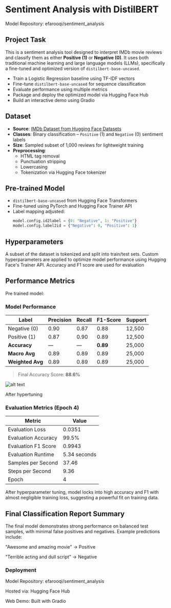 # Sentiment Analysis with DistilBERT

Model Repository: efarooqi/sentiment_analysis

## Project Task
This is a sentiment analysis tool designed to interpret IMDb movie reviews and classify them as either **Positive (1)** or **Negative (0)**. It uses both traditional machine learning and large language models (LLMs), specifically a fine-tuned and optimized version of `distilbert-base-uncased`.

- Train a Logistic Regression baseline using TF-IDF vectors
- Fine-tune `distilbert-base-uncased` for sequence classification
- Evaluate performance using multiple metrics
- Package and deploy the optimized model via Hugging Face Hub
- Build an interactive demo using Gradio

## Dataset
- **Source**: [IMDb Dataset from Hugging Face Datasets](https://huggingface.co/datasets/imdb)
- **Classes**: Binary classification – `Positive` (1) and `Negative` (0) sentiment labels
- **Size**: Sampled subset of 1,000 reviews for lightweight training
- **Preprocessing**:
  - HTML tag removal
  - Punctuation stripping
  - Lowercasing
  - Tokenization via Hugging Face tokenizer

## Pre-trained Model
- `distilbert-base-uncased` from Hugging Face Transformers
- Fine-tuned using PyTorch and Hugging Face Trainer API
- Label mapping adjusted:
  ```python
  model.config.id2label = {0: "Negative", 1: "Positive"}
  model.config.label2id = {"Negative": 0, "Positive": 1}

## Hyperparameters
A subset of the dataset is tokenized and split into train/test sets. Custom hyperparameters are applied to optimize model performance using Hugging Face's Trainer API. Accuracy and F1 score are used for evaluation


## Performance Metrics
Pre trained model:

### Model Performance

| **Label**        | **Precision** | **Recall** | **F1-Score** | **Support** |
|------------------|---------------|------------|--------------|-------------|
| Negative (0)     | 0.90          | 0.87       | 0.88         | 12,500      |
| Positive (1)     | 0.87          | 0.90       | 0.89         | 12,500      |
| **Accuracy**     | —             | —          | **0.89**     | 25,000      |
| **Macro Avg**    | 0.89          | 0.89       | 0.89         | 25,000      |
| **Weighted Avg** | 0.89          | 0.89       | 0.89         | 25,000      |

> Final Accuracy Score: **88.6%**


![alt text](image.png)

After hypertuning

###  Evaluation Metrics (Epoch 4)


| **Metric**                | **Value**     |
|---------------------------|---------------|
| Evaluation Loss           | 0.0351        |
| Evaluation Accuracy       | 99.5%         |
| Evaluation F1 Score       | 0.9943        |
| Evaluation Runtime        | 5.34 seconds  |
| Samples per Second        | 37.46         |
| Steps per Second          | 9.36          |
| Epoch                     | 4             |





After hyperparameter tuning, model locks into high accuracy and F1 with almost negligible training loss, suggesting a powerful fit on training data.

## Final Classification Report Summary

The final model demonstrates strong performance on balanced test samples, with minimal false positives and negatives. Example predictions include:

"Awesome and amazing movie" → Positive

"Terrible acting and dull script" → Negative

### Deployment
Model Repository: efarooqi/sentiment_analysis

Hosted via: Hugging Face Hub

Web Demo: Built with Gradio



